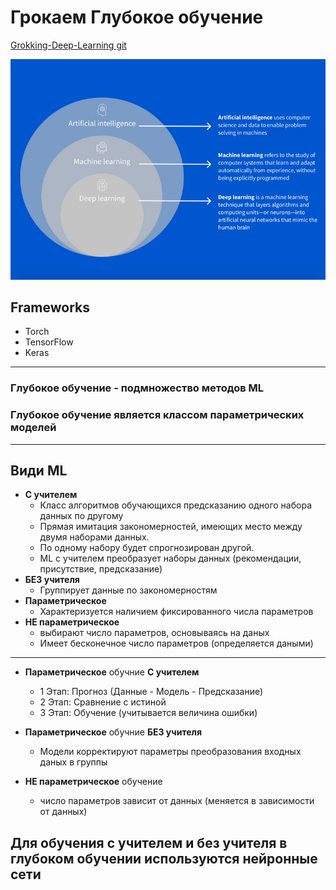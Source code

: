 # Грокаем Глубокое обучение

[Grokking-Deep-Learning git](https://github.com/iamtrask/Grokking-Deep-Learning)

![What is DL ML AI diagram](./images/001_DL_ML_AI.png)

## Frameworks

- Torch
- TensorFlow
- Keras

---

### Глубокое обучение - подмножество методов ML

### Глубокое обучение является классом параметрических моделей

---

## Види ML

- **С учителем**
  - Класс алгоритмов обучающихся предсказанию одного набора данных по другому
  - Прямая имитация закономерностей, имеющих место между двумя наборами данных.
  - По одному набору будет спрогнозирован другой.
  - ML с учителем преобразует наборы данных (рекомендации, присутствие, предсказание)
- **БЕЗ учителя**
  - Группирует данные по закономерностям
- **Параметрическое**
  - Характеризуется наличием фиксированного числа параметров
- **НЕ параметрическое**
  - выбирают число параметров, основываясь на даных
  - Имеет бесконечное число параметров (определяется даными)

---

- **Параметрическое** обучние **С учителем**
  - 1 Этап: Прогноз (Данные - Модель - Предсказание)
  - 2 Этап: Сравнение с истиной
  - 3 Этап: Обучение (учитывается величина ошибки)

- **Параметрическое** обучние **БЕЗ учителя**
  - Модели корректируют параметры преобразования входных даных в группы

- **НЕ параметрическое** обучение
  - число параметров зависит от данных (меняется в зависимости от данных)

## Для обучения с учителем и без учителя в глубоком обучении используются нейронные сети
